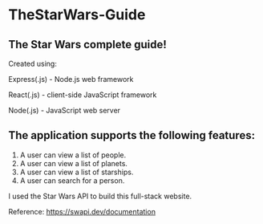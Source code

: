 # TheStarWars-Guide

## The Star Wars complete guide!

Created using:

Express(.js) - Node.js web framework

React(.js) - client-side JavaScript framework

Node(.js) - JavaScript web server


## The application supports the following features:

1. A user can view a list of people.
2. A user can view a list of planets.
3. A user can view a list of starships.
4. A user can search for a person.

I used the Star Wars API to build this full-stack website.

Reference: https://swapi.dev/documentation
